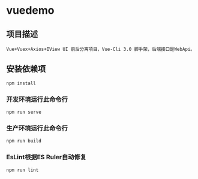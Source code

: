 ﻿# vuedemo

## 项目描述
```
Vue+Vuex+Axios+IView UI 前后分离项目，Vue-Cli 3.0 脚手架，后端接口是WebApi。 
```

## 安装依赖项
```
npm install
```

### 开发环境运行此命令行
```
npm run serve
```

### 生产环境运行此命令行
```
npm run build
```

### EsLint根据ES Ruler自动修复
```
npm run lint
```
